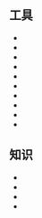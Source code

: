 ## 工具

* []()
* []()
* []()
* []()
* []()
* []()
* []()
* []()
* []()
* []()


## 知识

* []()
* []()
* []()
* []()